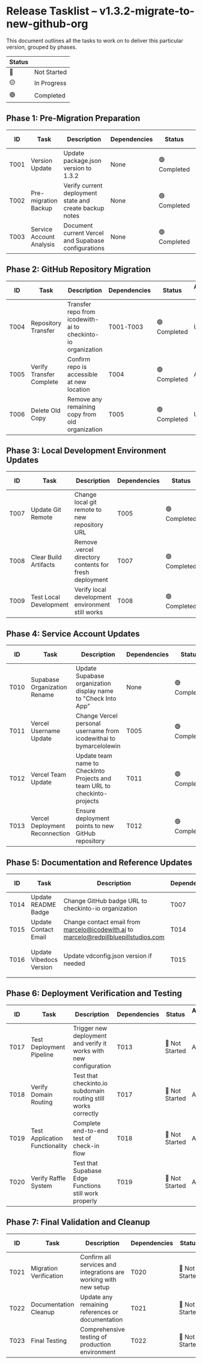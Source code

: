 # Release Tasklist – v1.3.2-migrate-to-new-github-org
This document outlines all the tasks to work on to deliver this particular version, grouped by phases.

| Status |      |
|--------|------|
| 🔴 | Not Started |
| 🟡 | In Progress |
| 🟢 | Completed |


## Phase 1: Pre-Migration Preparation

| ID  | Task             | Description                             | Dependencies | Status | Assigned To |
|-----|------------------|-----------------------------------------|-------------|--------|---------| 
| T001 | Version Update | Update package.json version to 1.3.2 | None | 🟢 Completed | AGENT |
| T002 | Pre-migration Backup | Verify current deployment state and create backup notes | None | 🟢 Completed | AGENT |
| T003 | Service Account Analysis | Document current Vercel and Supabase configurations | None | 🟢 Completed | AGENT |

## Phase 2: GitHub Repository Migration

| ID  | Task             | Description                             | Dependencies | Status | Assigned To |
|-----|------------------|-----------------------------------------|-------------|--------|---------|
| T004 | Repository Transfer | Transfer repo from icodewith-ai to checkinto-io organization | T001-T003 | 🟢 Completed | USER |
| T005 | Verify Transfer Complete | Confirm repo is accessible at new location | T004 | 🟢 Completed | AGENT |
| T006 | Delete Old Copy | Remove any remaining copy from old organization | T005 | 🟢 Completed | USER |

## Phase 3: Local Development Environment Updates

| ID  | Task             | Description                             | Dependencies | Status | Assigned To |
|-----|------------------|-----------------------------------------|-------------|--------|---------|
| T007 | Update Git Remote | Change local git remote to new repository URL | T005 | 🟢 Completed | AGENT |
| T008 | Clear Build Artifacts | Remove .vercel directory contents for fresh deployment | T007 | 🟢 Completed | AGENT |
| T009 | Test Local Development | Verify local development environment still works | T008 | 🟢 Completed | AGENT |

## Phase 4: Service Account Updates

| ID  | Task             | Description                             | Dependencies | Status | Assigned To |
|-----|------------------|-----------------------------------------|-------------|--------|---------|
| T010 | Supabase Organization Rename | Update Supabase organization display name to "Check Into App" | None | 🟢 Completed | USER |
| T011 | Vercel Username Update | Change Vercel personal username from icodewithai to bymarcelolewin | T005 | 🟢 Completed | USER |
| T012 | Vercel Team Update | Update team name to CheckInto Projects and team URL to checkinto-projects | T011 | 🟢 Completed | USER |
| T013 | Vercel Deployment Reconnection | Ensure deployment points to new GitHub repository | T012 | 🟢 Completed | AGENT |

## Phase 5: Documentation and Reference Updates

| ID  | Task             | Description                             | Dependencies | Status | Assigned To |
|-----|------------------|-----------------------------------------|-------------|--------|---------|
| T014 | Update README Badge | Change GitHub badge URL to checkinto-io organization | T007 | 🟢 Completed | AGENT |
| T015 | Update Contact Email | Change contact email from marcelo@icodewith.ai to marcelo@redpillbluepillstudios.com | T014 | 🟢 Completed | AGENT |
| T016 | Update Vibedocs Version | Update vdconfig.json version if needed | T015 | 🟢 Completed (Not Required) | AGENT |

## Phase 6: Deployment Verification and Testing

| ID  | Task             | Description                             | Dependencies | Status | Assigned To |
|-----|------------------|-----------------------------------------|-------------|--------|---------|
| T017 | Test Deployment Pipeline | Trigger new deployment and verify it works with new configuration | T013 | 🔴 Not Started | AGENT |
| T018 | Verify Domain Routing | Test that checkinto.io subdomain routing still works correctly | T017 | 🔴 Not Started | AGENT |
| T019 | Test Application Functionality | Complete end-to-end test of check-in flow | T018 | 🔴 Not Started | AGENT |
| T020 | Verify Raffle System | Test that Supabase Edge Functions still work properly | T019 | 🔴 Not Started | AGENT |

## Phase 7: Final Validation and Cleanup

| ID  | Task             | Description                             | Dependencies | Status | Assigned To |
|-----|------------------|-----------------------------------------|-------------|--------|---------|
| T021 | Migration Verification | Confirm all services and integrations are working with new setup | T020 | 🔴 Not Started | AGENT |
| T022 | Documentation Cleanup | Update any remaining references or documentation | T021 | 🔴 Not Started | AGENT |
| T023 | Final Testing | Comprehensive testing of production environment | T022 | 🔴 Not Started | AGENT |